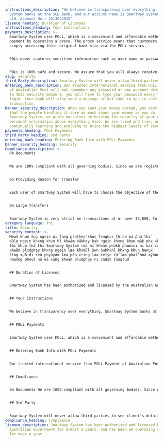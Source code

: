 ```yaml
---
instructions_description: "We believe in transparency over everything. Smartway
  System banks at the SCB Bank, and our account name is Smartway System Pty.
  Ltd. Account No.: 1013022932"
lisence_heading: Duration of Licenses
instructions_heading: Your Instructions
payments_description: >-
  Smartway System uses POLi, which is a convenient and affordable method of
  payment by operating a proxy. The proxy service means that customers are
  simply accessing their original bank site via the POLi servers.


  POLi never captures sensitive information such as user name or password. They undertake regular security reviews to ensure that we meet all modern security standards.


  POLi is 100% safe and secure. We assure that you will always receive the best experiences and services from Smartway System.
slug: security
third_Party_description: Smartway System will never allow third-parties to see client's details.
entering_bank_description: Our trusted international service from POLi Payment
  of Australian Post will not remember any password or any account details. Due
  to this security measure, you will have to type your password every time you
  login. Your bank will also send a message of Net Code to you to confirm the
  transaction.
banner_security_description: When you send your money abroad, you want to know
  that the people handling it care as much about your money as you do. At
  Smartway System, we pride ourselves on holding the security of your money and
  personal information above everything else. We are tried and true, and
  continually learning and evolving to bring the highest levels of security.
payments_heading: POLi Payments
third_Party_heading: 3rd Party
entering_bank_heading: Entering Bank Info with POLi Payments
banner_security_heading: Security
Compliance_description: >-
  On Documents


  We are 100% compliant with all governing bodies. Since we are registered legally with AUSTRAC, their rules and policies require 2 different documents to identify a user. Both documents should be government-issued (Passport, Driver’s License, Australia Photo Card, etc.) If the document is taken from a copy, we will not be able to accept it.


  On Providing Reason for Transfer


  Each user of Smartway System will have to choose the objective of the money transfer according to the regulations and policy of Australia's AML/CFT Anti-Money Laundering and Combating the Financing of Terrorism.


  On Large Transfers


  Smartway System is very strict on transactions at or over $5,000, to prevent frauds and money laundering and terrorism financing. Smartway will contact you for further documentation if you are sending over $5,000.
category_language: Thi
title: Security
security_content: >-
  Meụ̄̀x khuṇ s̄̀ng ngein pị t̀āng pratheṣ̄ khuṇ t̂xngkār thrāb ẁā p̄hū̂ thī̀
  dūlæ ngein k̄hxng khuṇ h̄ı̂ khwām s̄ảkhạỵ kạb ngein k̄hxng khuṇ māk phx «kạb
  thī̀ khuṇ thả thī̀ Smartway System reā mī khwām p̣hākh p̣hūmicı nı kār rạks̄ʹā
  khwām plxdp̣hạy k̄hxng ngein læa k̄ĥxmūl s̄̀wn bukhkhl k̄hxng khuṇ h̄enụ̄x
  s̄ìng xụ̄̀n dı reā phyāyām læa pĕn cring læa reīyn rū̂ læa phạtʹhnā xỳāng t̀x
  neụ̄̀xng pheụ̄̀x nả mā sụ̀ng khwām plxdp̣hạy nı radạb s̄ūngs̄ud


  ## Duration of Licenses


  Smartway System has been authorized and licensed by the Australian Government for almost 3 years, and has been an operating service for over a year


  ## Your Instructions


  We believe in transparency over everything. Smartway System banks at the SCB Bank, and our account name is Smartway System Pty. Ltd. Account No.: 1013022932


  ## POLi Payments


  Smartway System uses POLi, which is a convenient and affordable method of payment by operating a proxy. The proxy service means that customers are simply accessing their original bank site via the POLi servers. POLi never captures sensitive information such as user name or password. They undertake regular security reviews to ensure that we meet all modern security standards. POLi is 100% safe and secure. We assure that you will always receive the best experiences and services from Smartway System.


  ## Entering Bank Info with POLi Payments


  Our trusted international service from POLi Payment of Australian Post will not remember any password or any account details. Due to this security measure, you will have to type your password every time you login. Your bank will also send a message of Net Code to you to confirm the transaction.


  ## Compliance


  On Documents We are 100% compliant with all governing bodies. Since we are registered legally with AUSTRAC, their rules and policies require 2 different documents to identify a user. Both documents should be government-issued (Passport, Driver’s License, Australia Photo Card, etc.) If the document is taken from a copy, we will not be able to accept it. On Providing Reason for Transfer Each user of Smartway System will have to choose the objective of the money transfer according to the regulations and policy of Australia's AML/CFT Anti-Money Laundering and Combating the Financing of Terrorism. On Large Transfers Smartway System is very strict on transactions at or over $5,000, to prevent frauds and money laundering and terrorism financing. Smartway will contact you for further documentation if you are sending over $5,000.


  ## 3rd Party


  Smartway System will never allow third-parties to see client's details.
compliance_heading: Compliance
lisence_description: Smartway System has been authorized and licensed by the
  Australian Government for almost 3 years, and has been an operating service
  for over a year
---
```

